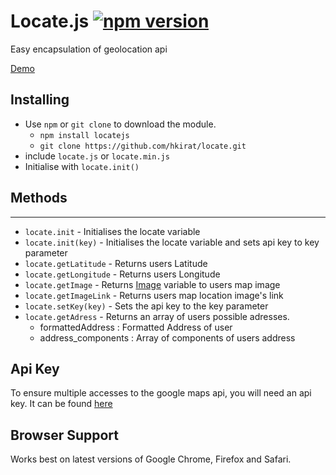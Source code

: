 # Locate.js [![npm version](https://badge.fury.io/js/locatejs.svg)](https://badge.fury.io/js/locatejs)

Easy encapsulation of geolocation api

[Demo](https://hkirat.github.io/locatejs/)

## Installing
 - Use `npm` or `git clone` to download the module.
   - `npm install locatejs`
   - `git clone https://github.com/hkirat/locate.git`
 - include `locate.js` or `locate.min.js`
 - Initialise with `locate.init()`

## Methods
-----
* `locate.init` - Initialises the locate variable
* `locate.init(key)` - Initialises the locate variable and sets api key to key parameter
* `locate.getLatitude` - Returns users Latitude
* `locate.getLongitude` - Returns users Longitude
* `locate.getImage` - Returns [Image](https://developer.mozilla.org/en-US/docs/Web/API/HTMLImageElement/Image) variable to users map image
* `locate.getImageLink` - Returns users map location image's link
* `locate.setKey(key)` - Sets the api key to the key parameter
* `locate.getAdress` - Returns an array of users possible adresses.
	* formattedAddress : Formatted Address of user
	* address_components : Array of components of users address

## Api Key
To ensure multiple accesses to the google maps api, you will need an api key. It can be found [here](https://console.developers.google.com/apis/api/static_maps_backend?project=_)

## Browser Support

Works best on latest versions of Google Chrome, Firefox and Safari.